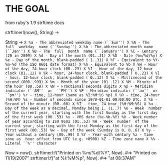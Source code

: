 THE GOAL
========  

from ruby's 1.9 strftime docs

strftimerl(now(), String) ->

String -> 
`
X %a - The abbreviated weekday name (``Sun'')
X %A - The  full  weekday  name (``Sunday'')
X %b - The abbreviated month name (``Jan'')
X %B - The  full  month  name (``January'')
X %C - Century (20 in 2009)
X %d - Day of the month (01..31)
X %D - Date (%m/%d/%y)
X %e - Day of the month, blank-padded ( 1..31)
X %F - Equivalent to %Y-%m-%d (the ISO 8601 date format)
X %h - Equivalent to %b
X %H - Hour of the day, 24-hour clock (00..23)
X %I - Hour of the day, 12-hour clock (01..12)
X %k - hour, 24-hour clock, blank-padded ( 0..23)
X %l - hour, 12-hour clock, blank-padded ( 0..12)
X %L - Millisecond of the second (000..999)
X %m - Month of the year (01..12)
X %M - Minute of the hour (00..59)
X %N - Fractional seconds digits
X %p - Meridian indicator (``AM''  or  ``PM'')
X %P - Meridian indicator (``am''  or  ``pm'')
  %r - time, 12-hour (same as %I:%M:%S %p)
X %R - time, 24-hour (%H:%M)
  %s - Number of seconds since 1970-01-01 00:00:00 UTC.
X %S - Second of the minute (00..60)
X %T - time, 24-hour (%H:%M:%S)
X %u - Day of the week as a decimal, Monday being 1. (1..7)
  %U - Week  number  of the current year,
          starting with the first Sunday as the first
          day of the first week (00..53)
  %v - VMS date (%e-%b-%Y)
  %V - Week number of year according to ISO 8601 (01..53)
  %W - Week  number  of the current year,
          starting with the first Monday as the first
          day of the first week (00..53)
  %w - Day of the week (Sunday is 0, 0..6)
X %y - Year without a century (00..99)
X %Y - Year with century
  %z - Time zone as  hour offset from UTC (e.g. +0900)
  %Z - Time zone name
X %% - Literal ``%'' character
`

   Now = now().
   strftimerl:f("Printed on %m/%d/%Y", Now). #=> "Printed on 11/19/2007"
   strftimerl:f("at %I:%M%p", Now).          #=> "at 08:37AM"

